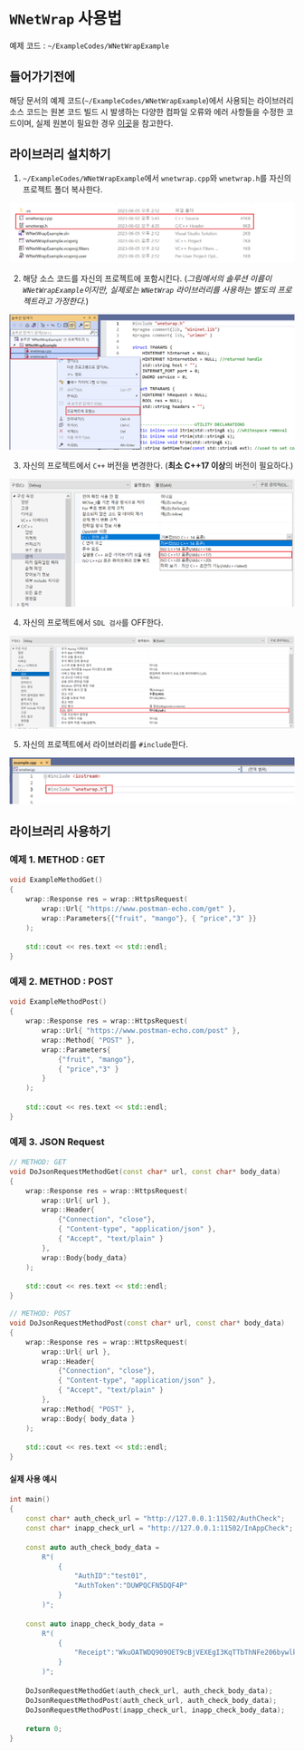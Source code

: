 # `WNetWrap` 사용법

예제 코드 : `~/ExampleCodes/WNetWrapExample`

## 들어가기전에

해당 문서의 예제 코드(`~/ExampleCodes/WNetWrapExample`)에서 사용되는 라이브러리 소스 코드는 원본 코드 빌드 시 발생하는 다양한 컴파일 오류와 에러 사항들을 수정한 코드이며, 실제 원본이 필요한 경우 [이곳](https://github.com/hack-tramp/WNetWrap)을 참고한다.

## 라이브러리 설치하기

1. `~/ExampleCodes/WNetWrapExample`에서 `wnetwrap.cpp`와 `wnetwrap.h`를 자신의 프로젝트 폴더 복사한다.

![install](../Images/WNetWrap/install_01.png)

2. 해당 소스 코드를 자신의 프로젝트에 포함시킨다. (*그림에서의 솔루션 이름이 `WNetWrapExample`이지만, 실제로는 `WNetWrap` 라이브러리를 사용하는 별도의 프로젝트라고 가정한다.*)

![install](../Images/WNetWrap/install_02.png)

3. 자신의 프로젝트에서 `C++` 버전을 변경한다. (**최소 C++17 이상**의 버전이 필요하다.)

![install](../Images/WNetWrap/install_03.png)

4. 자신의 프로젝트에서 `SDL 검사`를 OFF한다.

![install](../Images/WNetWrap/install_04.png)

5. 자신의 프로젝트에서 라이브러리를 `#include`한다.

![install](../Images/WNetWrap/install_05.png)

## 라이브러리 사용하기

### 예제 1. METHOD : GET
```cpp
void ExampleMethodGet()
{
	wrap::Response res = wrap::HttpsRequest(
		wrap::Url{ "https://www.postman-echo.com/get" },
		wrap::Parameters{{"fruit", "mango"}, { "price","3" }}
	);

	std::cout << res.text << std::endl;
}
```

### 예제 2. METHOD : POST
```cpp
void ExampleMethodPost()
{
	wrap::Response res = wrap::HttpsRequest(
		wrap::Url{ "https://www.postman-echo.com/post" },
		wrap::Method{ "POST" },
		wrap::Parameters{
			{"fruit", "mango"}, 
			{ "price","3" }
		}
	);

	std::cout << res.text << std::endl;
}
```

### 예제 3. JSON Request
```cpp
// METHOD: GET
void DoJsonRequestMethodGet(const char* url, const char* body_data)
{
	wrap::Response res = wrap::HttpsRequest(
		wrap::Url{ url },
		wrap::Header{
			{"Connection", "close"}, 
			{ "Content-type", "application/json" }, 
			{ "Accept", "text/plain" }
		},
		wrap::Body{body_data}
	);

	std::cout << res.text << std::endl;
}
```

```cpp
// METHOD: POST
void DoJsonRequestMethodPost(const char* url, const char* body_data)
{
	wrap::Response res = wrap::HttpsRequest(
		wrap::Url{ url },
		wrap::Header{
			{"Connection", "close"}, 
			{ "Content-type", "application/json" }, 
			{ "Accept", "text/plain" }
		},
		wrap::Method{ "POST" },
		wrap::Body{ body_data }
	);

	std::cout << res.text << std::endl;
}
```

#### 실제 사용 예시

```cpp
int main()
{
	const char* auth_check_url = "http://127.0.0.1:11502/AuthCheck";
	const char* inapp_check_url = "http://127.0.0.1:11502/InAppCheck";

	const auto auth_check_body_data =
		R"(
			{
				"AuthID":"test01",
				"AuthToken":"DUWPQCFN5DQF4P"
			}
		)";

	const auto inapp_check_body_data =
		R"(
			{
				"Receipt":"WkuOATWDQ909OET9cBjVEXEgI3KqTTbThNFe206bywlkSBiUD1hgrCltj3g1a84d"
			}
		)";

	DoJsonRequestMethodGet(auth_check_url, auth_check_body_data);
	DoJsonRequestMethodPost(auth_check_url, auth_check_body_data);
	DoJsonRequestMethodPost(inapp_check_url, inapp_check_body_data);

	return 0;
}
```